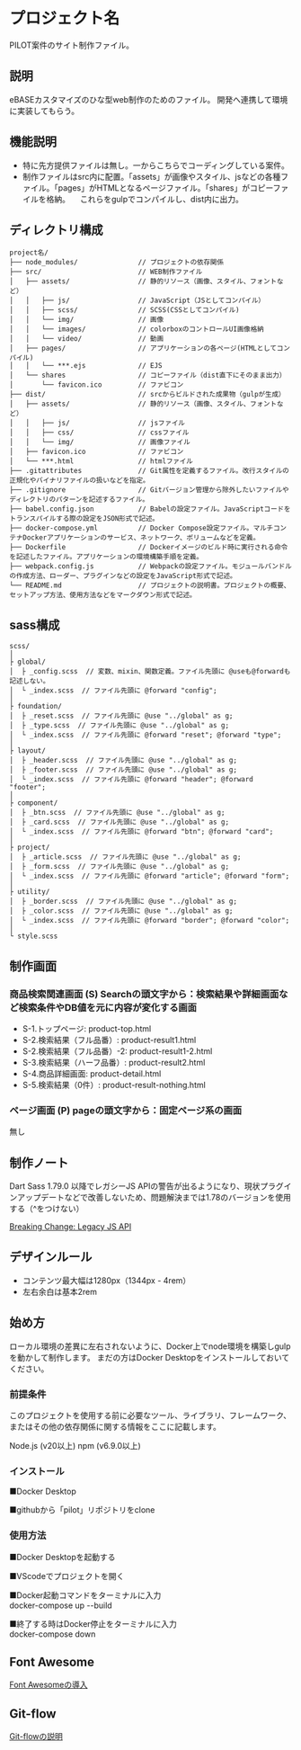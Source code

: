 # プロジェクト名

PILOT案件のサイト制作ファイル。

## 説明

eBASEカスタマイズのひな型web制作のためのファイル。
開発へ連携して環境に実装してもらう。

## 機能説明

- 特に先方提供ファイルは無し。一からこちらでコーディングしている案件。
- 制作ファイルはsrc内に配置。「assets」が画像やスタイル、jsなどの各種ファイル。「pages」がHTMLとなるページファイル。「shares」がコピーファイルを格納。
　これらをgulpでコンパイルし、dist内に出力。

## ディレクトリ構成
```
project名/
├── node_modules/               // プロジェクトの依存関係
├── src/                        // WEB制作ファイル
│   ├── assets/                 // 静的リソース（画像、スタイル、フォントなど）
│   │   ├── js/                 // JavaScript（JSとしてコンパイル）
│   │   ├── scss/               // SCSS(CSSとしてコンパイル)
│   │   └── img/                // 画像
│   │   └── images/             // colorboxのコントロールUI画像格納
│   │   └── video/              // 動画
│   ├── pages/                  // アプリケーションの各ページ(HTMLとしてコンパイル)
│   │   └── ***.ejs             // EJS
│   └── shares                  // コピーファイル（dist直下にそのまま出力）
│       └── favicon.ico         // ファビコン
├── dist/                       // srcからビルドされた成果物（gulpが生成）
│   ├── assets/                 // 静的リソース（画像、スタイル、フォントなど）
│   │   ├── js/                 // jsファイル
│   │   ├── css/                // cssファイル
│   │   └── img/                // 画像ファイル
│   ├── favicon.ico             // ファビコン
│   └── ***.html                // htmlファイル
├── .gitattributes              // Git属性を定義するファイル。改行スタイルの正規化やバイナリファイルの扱いなどを指定。
├── .gitignore                  // Gitバージョン管理から除外したいファイルやディレクトリのパターンを記述するファイル。
├── babel.config.json           // Babelの設定ファイル。JavaScriptコードをトランスパイルする際の設定をJSON形式で記述。
├── docker-compose.yml          // Docker Compose設定ファイル。マルチコンテナDockerアプリケーションのサービス、ネットワーク、ボリュームなどを定義。
├── Dockerfile                  // Dockerイメージのビルド時に実行される命令を記述したファイル。アプリケーションの環境構築手順を定義。
├── webpack.config.js           // Webpackの設定ファイル。モジュールバンドルの作成方法、ローダー、プラグインなどの設定をJavaScript形式で記述。
└── README.md                   // プロジェクトの説明書。プロジェクトの概要、セットアップ方法、使用方法などをマークダウン形式で記述。
```

## sass構成
```
scss/
│
├ global/
│  ├ _config.scss  // 変数、mixin、関数定義。ファイル先頭に @useも@forwardも記述しない。
│  └ _index.scss  // ファイル先頭に @forward "config";
│
├ foundation/
│  ├ _reset.scss  // ファイル先頭に @use "../global" as g;
│  ├ _type.scss  // ファイル先頭に @use "../global" as g;
│  └ _index.scss  // ファイル先頭に @forward "reset"; @forward "type";
│
├ layout/
│  ├ _header.scss  // ファイル先頭に @use "../global" as g;
│  ├ _footer.scss  // ファイル先頭に @use "../global" as g;
│  └ _index.scss  // ファイル先頭に @forward "header"; @forward "footer";
│
├ component/
│  ├ _btn.scss  // ファイル先頭に @use "../global" as g;
│  ├ _card.scss  // ファイル先頭に @use "../global" as g;
│  └ _index.scss  // ファイル先頭に @forward "btn"; @forward "card";
│
├ project/
│  ├ _article.scss  // ファイル先頭に @use "../global" as g;
│  ├ _form.scss  // ファイル先頭に @use "../global" as g;
│  └ _index.scss  // ファイル先頭に @forward "article"; @forward "form";
│
├ utility/
│  ├ _border.scss  // ファイル先頭に @use "../global" as g;
│  ├ _color.scss  // ファイル先頭に @use "../global" as g;
│  └ _index.scss  // ファイル先頭に @forward "border"; @forward "color";
│
└ style.scss
```

## 制作画面

### 商品検索関連画面 (S) Searchの頭文字から：検索結果や詳細画面など検索条件やDB値を元に内容が変化する画面
- S-1.トップページ: product-top.html
- S-2.検索結果（フル品番）: product-result1.html
- S-2.検索結果（フル品番）-2: product-result1-2.html
- S-3.検索結果（ハーフ品番）: product-result2.html
- S-4.商品詳細画面: product-detail.html
- S-5.検索結果（0件）: product-result-nothing.html

### ページ画面 (P) pageの頭文字から：固定ページ系の画面
無し

## 制作ノート
Dart Sass 1.79.0 以降でレガシーJS APIの警告が出るようになり、現状プラグインアップデートなどで改善しないため、問題解決までは1.78のバージョンを使用する（^をつけない）

[Breaking Change: Legacy JS API](https://sass-lang.com/documentation/breaking-changes/legacy-js-api/)

## デザインルール
- コンテンツ最大幅は1280px（1344px - 4rem）
- 左右余白は基本2rem

## 始め方
ローカル環境の差異に左右されないように、Docker上でnode環境を構築しgulpを動かして制作します。
まだの方はDocker Desktopをインストールしておいてください。

### 前提条件

このプロジェクトを使用する前に必要なツール、ライブラリ、フレームワーク、またはその他の依存関係に関する情報をここに記載します。

Node.js (v20以上)
npm (v6.9.0以上)


### インストール
■Docker Desktop<br>

■githubから「pilot」リポジトリをclone


### 使用方法

■Docker Desktopを起動する<br>

■VScodeでプロジェクトを開く

■Docker起動コマンドをターミナルに入力<br>
docker-compose up --build

■終了する時はDocker停止をターミナルに入力<br>
docker-compose down


## Font Awesome
[Font Awesomeの導入](https://qiita.com/riversun/items/4faa56ac40071f638313)

## Git-flow
[Git-flowの説明](https://qiita.com/KosukeSone/items/514dd24828b485c69a05)


